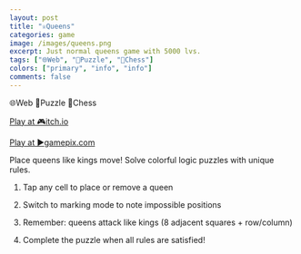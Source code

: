```yaml
---
layout: post
title: "♕Queens"
categories: game
image: /images/queens.png
excerpt: Just normal queens game with 5000 lvs.
tags: ["🌐Web", "🧩Puzzle", "🏁Chess"]
colors: ["primary", "info", "info"]
comments: false
---
```


<span class="badge badge-primary">🌐Web</span>
<span class="badge badge-info">🧩Puzzle</span>
<span class="badge badge-info">🏁Chess</span>

<a href="https://sublevelgames.itch.io/queens" class="btn btn-primary btn-lg">Play at 🎮itch.io</a>

<a href="https://www.gamepix.com/play/queens-land" class="btn btn-primary btn-lg">Play at ▶️gamepix.com</a>

Place queens like kings move! Solve colorful logic puzzles with unique rules.

1. Tap any cell to place or remove a queen

2. Switch to marking mode to note impossible positions

3. Remember: queens attack like kings (8 adjacent squares + row/column)

4. Complete the puzzle when all rules are satisfied!

